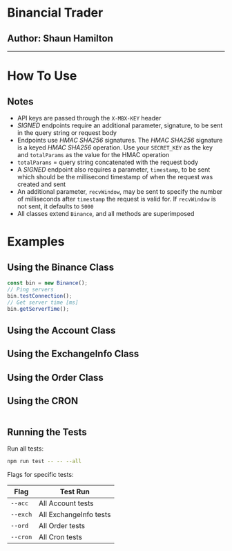 # Binancial Trader

## Author: Shaun Hamilton

---

# How To Use

## Notes

- API keys are passed through the `X-MBX-KEY` header
- _SIGNED_ endpoints require an additional parameter, signature, to be sent in the query string or request body
- Endpoints use _HMAC SHA256_ signatures. The _HMAC SHA256_ signature is a keyed _HMAC SHA256_ operation. Use your `SECRET_KEY` as the key and `totalParams` as the value for the HMAC operation
- `totalParams` = query string concatenated with the request body
- A _SIGNED_ endpoint also requires a parameter, `timestamp`, to be sent which should be the millisecond timestamp of when the request was created and sent
- An additional parameter, `recvWindow`, may be sent to specify the number of milliseconds after `timestamp` the request is valid for. If `recvWindow` is not sent, it defaults to `5000`
- All classes extend `Binance`, and all methods are superimposed

# Examples

## Using the Binance Class

```ts
const bin = new Binance();
// Ping servers
bin.testConnection();
// Get server time [ms]
bin.getServerTime();
```

## Using the Account Class

## Using the ExchangeInfo Class

## Using the Order Class

## Using the CRON

```ts

```

## Running the Tests

Run all tests:

```sh
npm run test -- -- --all
```

Flags for specific tests:

| Flag     | Test Run               |
| -------- | ---------------------- |
| `--acc`  | All Account tests      |
| `--exch` | All ExchangeInfo tests |
| `--ord`  | All Order tests        |
| `--cron` | All Cron tests         |
